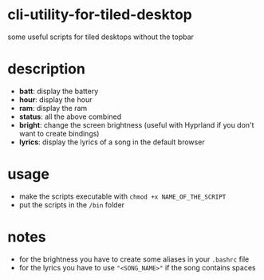 # cli-utility-for-tiled-desktop
some useful scripts for tiled desktops without the topbar

# description
- **batt**: display the battery
- **hour**: display the hour
- **ram**: display the ram
- **status**: all the above combined
- **bright**: change the screen brightness (useful with Hyprland if you don't want to create bindings)
- **lyrics**: display the lyrics of a song in the default browser

# usage
- make the scripts executable with ```chmod +x NAME_OF_THE_SCRIPT```
- put the scripts in the ```/bin``` folder

# notes
- for the brightness you have to create some aliases in your `.bashrc` file
- for the lyrics you have to use `"<SONG_NAME>"` if the song contains spaces
